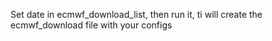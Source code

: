 Set date in ecmwf_download_list, then run it, ti will create the ecmwf_download file with your configs

